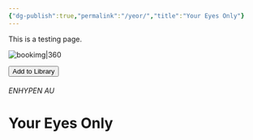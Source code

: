 ```yaml
---
{"dg-publish":true,"permalink":"/yeor/","title":"Your Eyes Only"}
---
```


This is a testing page.

![bookimg|360](/img/user/yeo/yeostorage/yeocover.webp)

<button id="library-toggle" onclick="toggleLibrary()">Add to Library</button>

###### ENHYPEN AU
# Your Eyes Only

<script>
function getCurrentBookInfo() {
    const button = document.getElementById('library-toggle');
    const allH1s = Array.from(document.querySelectorAll('h1'));

    // Get the first h1 after the button
    const titleEl = allH1s.find(h1 => h1.compareDocumentPosition(button) & Node.DOCUMENT_POSITION_PRECEDING);
    const imgEl = document.querySelector('img[alt^="bookimg"]');

    if (!titleEl || !imgEl) return null;

    return {
        title: titleEl.textContent.trim(),
        link: decodeURIComponent(window.location.pathname.replace(/^\/+/, '')), // real path (e.g. yeo/yeo)
        imgMD: imgEl.outerHTML.match(/!.*[^)]+/)?.[0] || imgEl.outerHTML,
    };
}

function isBookInLibrary(link) {
    const library = JSON.parse(localStorage.getItem('bookLibrary')) || [];
    return library.some(book => book.link === link);
}

function toggleLibrary() {
    const book = getCurrentBookInfo();
    if (!book) {
        alert('Book info not found.');
        return;
    }

    let library = JSON.parse(localStorage.getItem('bookLibrary')) || [];
    const exists = library.some(b => b.link === book.link);

    if (exists) {
        library = library.filter(b => b.link !== book.link);
        alert('Removed from your library.');
    } else {
        library.push(book);
        alert('Book added to your library!');
    }

    localStorage.setItem('bookLibrary', JSON.stringify(library));
    updateLibraryButton(book.link);
    renderVerticalLibrary();
}

function updateLibraryButton(link) {
    const btn = document.getElementById('library-toggle');
    if (!btn) return;
    const saved = isBookInLibrary(link);
    btn.textContent = saved ? 'Remove from Library' : 'Add to Library';
}

function renderVerticalLibrary() {
    const library = JSON.parse(localStorage.getItem('bookLibrary')) || [];
    const container = document.getElementById('library-md');

    if (!container) return;

    if (library.length === 0) {
        container.innerText = 'No books in your library.';
        return;
    }

    const rows = library.slice().reverse().map((book, index) => {
        const num = index + 1;
        const img = book.imgMD;
        const wikiLink = `[[${book.link}|${book.title}]]`;

        return `${num}<br>---<br>${img}<br>---<br>${wikiLink}`;
    });

    container.innerHTML = rows.join('<br><br>');
}

document.addEventListener('DOMContentLoaded', () => {
    const book = getCurrentBookInfo();
    if (book) updateLibraryButton(book.link);
    renderVerticalLibrary();
});
</script>
